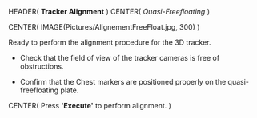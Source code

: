 HEADER( __Tracker Alignment__ )
CENTER( *Quasi-Freefloating* )

CENTER( IMAGE(Pictures/AlignementFreeFloat.jpg, 300) )

Ready to perform the alignment procedure for the 3D tracker.

- Check that the field of view of the tracker cameras is free of obstructions.

- Confirm that the Chest markers are positioned properly on the quasi-freefloating plate.
 
CENTER( Press __'Execute'__ to perform alignment. )


